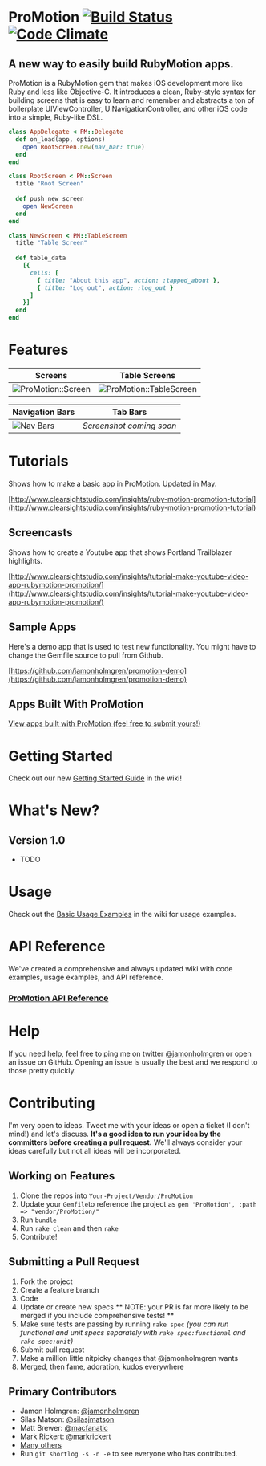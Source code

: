 # ProMotion [![Build Status](https://travis-ci.org/clearsightstudio/ProMotion.png)](https://travis-ci.org/clearsightstudio/ProMotion) [![Code Climate](https://codeclimate.com/github/clearsightstudio/ProMotion.png)](https://codeclimate.com/github/clearsightstudio/ProMotion)

## A new way to easily build RubyMotion apps.

ProMotion is a RubyMotion gem that makes iOS development more like Ruby and less like Objective-C.
It introduces a clean, Ruby-style syntax for building screens that is easy to learn and remember and
abstracts a ton of boilerplate UIViewController, UINavigationController, and other iOS code into a
simple, Ruby-like DSL.

```ruby
class AppDelegate < PM::Delegate
  def on_load(app, options)
    open RootScreen.new(nav_bar: true)
  end
end

class RootScreen < PM::Screen
  title "Root Screen"
  
  def push_new_screen
    open NewScreen
  end
end

class NewScreen < PM::TableScreen
  title "Table Screen"
  
  def table_data
    [{
      cells: [
        { title: "About this app", action: :tapped_about },
        { title: "Log out", action: :log_out }
      ]
    }]
  end
end
```

# Features

|Screens|Table Screens|
|---|---|
|![ProMotion::Screen](https://f.cloud.github.com/assets/1479215/728896/6e5ffd02-e220-11e2-8ec7-c82cb02f6bb8.png)|![ProMotion::TableScreen](https://f.cloud.github.com/assets/1479215/707518/5ea9291a-de1f-11e2-8186-4c4a02dc04a0.png)|

|Navigation Bars|Tab Bars|
|---|---|
|![Nav Bars](https://f.cloud.github.com/assets/1479215/707499/63916eb6-de1e-11e2-90e4-e632202c5da7.png)|*Screenshot coming soon*|

# Tutorials

Shows how to make a basic app in ProMotion. Updated in May.

[http://www.clearsightstudio.com/insights/ruby-motion-promotion-tutorial](http://www.clearsightstudio.com/insights/ruby-motion-promotion-tutorial)

## Screencasts

Shows how to create a Youtube app that shows Portland Trailblazer highlights.

[http://www.clearsightstudio.com/insights/tutorial-make-youtube-video-app-rubymotion-promotion/](http://www.clearsightstudio.com/insights/tutorial-make-youtube-video-app-rubymotion-promotion/)

## Sample Apps

Here's a demo app that is used to test new functionality. You might have to change the Gemfile
source to pull from Github.

[https://github.com/jamonholmgren/promotion-demo](https://github.com/jamonholmgren/promotion-demo)

## Apps Built With ProMotion

[View apps built with ProMotion (feel free to submit yours!)](https://github.com/clearsightstudio/ProMotion/wiki/Apps-built-on-ProMotion)

# Getting Started

Check out our new [Getting Started Guide](https://github.com/clearsightstudio/ProMotion/wiki/Getting-Started-Guide) in the wiki!

# What's New?

## Version 1.0

* TODO

# Usage

Check out the [Basic Usage Examples](https://github.com/clearsightstudio/ProMotion/wiki/Basic-Usage-Examples) in the wiki for usage examples.

# API Reference

We've created a comprehensive and always updated wiki with code examples, usage examples, and API reference.

### [ProMotion API Reference](https://github.com/clearsightstudio/ProMotion/wiki/_pages)

# Help

If you need help, feel free to ping me on twitter [@jamonholmgren](http://twitter.com/jamonholmgren)
or open an issue on GitHub. Opening an issue is usually the best and we respond to those pretty quickly.

# Contributing

I'm very open to ideas. Tweet me with your ideas or open a ticket (I don't mind!)
and let's discuss. **It's a good idea to run your idea by the committers before creating
a pull request.** We'll always consider your ideas carefully but not all ideas will be
incorporated.

## Working on Features

1. Clone the repos into `Your-Project/Vendor/ProMotion`
2. Update your `Gemfile`to reference the project as `gem 'ProMotion', :path => "vendor/ProMotion/"`
3. Run `bundle`
4. Run `rake clean` and then `rake`
5. Contribute!

## Submitting a Pull Request

1. Fork the project
2. Create a feature branch
3. Code
4. Update or create new specs ** NOTE: your PR is far more likely to be merged if you include comprehensive tests! **
5. Make sure tests are passing by running `rake spec` *(you can run functional and unit specs separately with `rake spec:functional` and `rake spec:unit`)*
6. Submit pull request
7. Make a million little nitpicky changes that @jamonholmgren wants
8. Merged, then fame, adoration, kudos everywhere

## Primary Contributors

* Jamon Holmgren: [@jamonholmgren](https://twitter.com/jamonholmgren)
* Silas Matson: [@silasjmatson](https://twitter.com/silasjmatson)
* Matt Brewer: [@macfanatic](https://twitter.com/macfanatic)
* Mark Rickert: [@markrickert](https://twitter.com/markrickert)
* [Many others](https://github.com/clearsightstudio/ProMotion/graphs/contributors)
* Run `git shortlog -s -n -e` to see everyone who has contributed.

